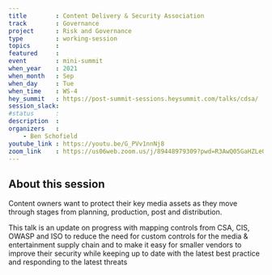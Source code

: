 ```yaml
---
title        : Content Delivery & Security Association
track        : Governance
project      : Risk and Governance
type         : working-session
topics       :
featured     :
event        : mini-summit
when_year    : 2021
when_month   : Sep
when_day     : Tue
when_time    : WS-4
hey_summit   : https://post-summit-sessions.heysummit.com/talks/cdsa/
session_slack:
#status      :
description  :
organizers   :
    - Ben Schofield
youtube_link : https://youtu.be/G_PVv1nnNj8
zoom_link    : https://us06web.zoom.us/j/89448979309?pwd=R3AwQ05GaHZLeG4yelR6MzJNc2xrUT09
---
```


## About this session

Content owners want to protect their key media assets as they move through stages from planning, production, post and distribution.

This talk is an update on progress with mapping controls from CSA, CIS, OWASP and ISO to reduce the need for custom controls for the media & entertainment supply chain and to make it easy for smaller vendors to improve their security while keeping up to date with the latest best practice and responding to the latest threats
